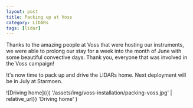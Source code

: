 ```yaml
---
layout: post
title: Packing up at Voss
category: LIDARs
tags: [lidar]
---
```


Thanks to the amazing people at Voss that were hosting our instruments, we were able to prolong our stay for a week into the month of June with some beautiful convective days. Thank you, everyone that was involved in the Voss campaign! 

It's now time to pack up and drive the LIDARs home. Next deployment will be in July at Starmoen.

![Driving home]({{ '/assets/img/voss-installation/packing-voss.jpg' | relative_url}} 'Driving home' )